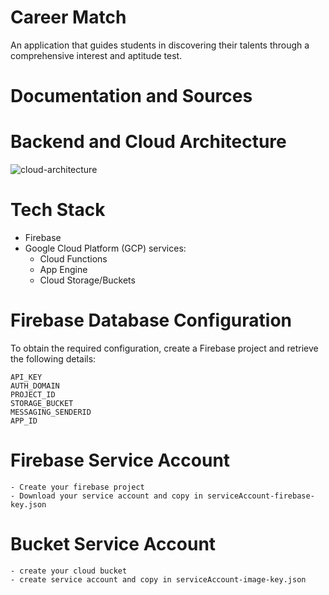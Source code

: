 # Career Match 
An application that guides students in discovering their talents through a comprehensive interest and aptitude test.

# Documentation and Sources

# Backend and Cloud Architecture
![cloud-architecture](https://github.com/user-attachments/assets/bcb27e45-29ae-4b74-aecd-788b8b02feca)

# Tech Stack
- Firebase
- Google Cloud Platform (GCP) services:
  - Cloud Functions
  - App Engine
  - Cloud Storage/Buckets
 
# Firebase Database Configuration
To obtain the required configuration, create a Firebase project and retrieve the following details:
```
API_KEY 
AUTH_DOMAIN
PROJECT_ID
STORAGE_BUCKET
MESSAGING_SENDERID
APP_ID
```

# Firebase Service Account
```
- Create your firebase project
- Download your service account and copy in serviceAccount-firebase-key.json
```

# Bucket Service Account
```
- create your cloud bucket
- create service account and copy in serviceAccount-image-key.json
```

